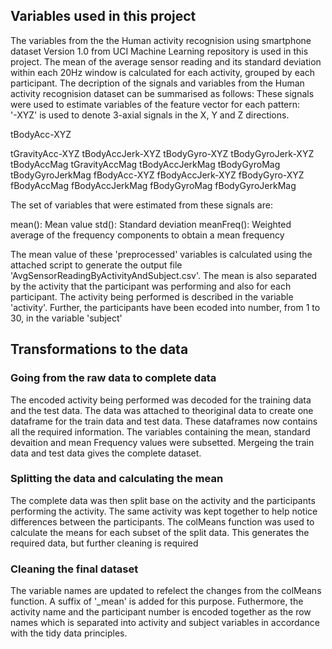 ## Variables used in this project
The variables from the the Human activity recognision using smartphone dataset Version 1.0 from UCI Machine Learning repository is used in this project. The mean of the average sensor reading and its standard deviation within each 20Hz window is calculated for each activity, grouped by each participant. The decription of the signals and variables from the Human activity recognision dataset can be summarised as follows:
These signals were used to estimate variables of the feature vector for each pattern:  
'-XYZ' is used to denote 3-axial signals in the X, Y and Z directions.

tBodyAcc-XYZ

tGravityAcc-XYZ
tBodyAccJerk-XYZ
tBodyGyro-XYZ
tBodyGyroJerk-XYZ
tBodyAccMag
tGravityAccMag
tBodyAccJerkMag
tBodyGyroMag
tBodyGyroJerkMag
fBodyAcc-XYZ
fBodyAccJerk-XYZ
fBodyGyro-XYZ
fBodyAccMag
fBodyAccJerkMag
fBodyGyroMag
fBodyGyroJerkMag

The set of variables that were estimated from these signals are: 

mean(): Mean value
std(): Standard deviation
meanFreq(): Weighted average of the frequency components to obtain a mean frequency

The mean value of these 'preprocessed' variables is calculated using the attached script to generate the output file 'AvgSensorReadingByActivityAndSubject.csv'. The mean is also separated by the activity that the participant was performing and also for each participant. The activity being performed is described in the variable 'activity'. Further, the participants have been ecoded into number, from 1 to 30, in the variable 'subject'

## Transformations to the data

### Going from the raw data to complete data
The encoded activity being performed was decoded for the training data and the test data. The data was attached to theoriginal data to create one dataframe for the train data and test data. These dataframes now contains all the required information. The variables containing the mean, standard devaition and mean Frequency values were subsetted. Mergeing the train data and test data gives the complete dataset.

### Splitting the data and calculating the mean
The complete data was then split base on the activity and the participants performing the activity. The same activity was kept together to help notice differences between the participants. The colMeans function was used to calculate the means for each subset of the split data. This generates the required data, but further cleaning is required

### Cleaning the final dataset
The variable names are updated to refelect the changes from the colMeans function. A suffix of '_mean' is added for this purpose. Futhermore, the activity name and the participant number is encoded together as the row names which is separated into activity and subject variables in accordance with the tidy data principles.

